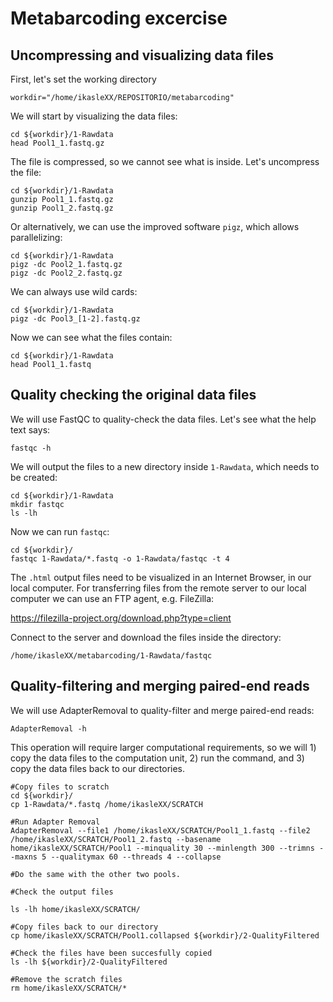 # Metabarcoding excercise
## Uncompressing and visualizing data files
First, let's set the working directory
```
workdir="/home/ikasleXX/REPOSITORIO/metabarcoding"
```

We will start by visualizing the data files:
```
cd ${workdir}/1-Rawdata
head Pool1_1.fastq.gz
```

The file is compressed, so we cannot see what is inside. Let's uncompress the file:
```
cd ${workdir}/1-Rawdata
gunzip Pool1_1.fastq.gz
gunzip Pool1_2.fastq.gz
```
Or alternatively, we can use the improved software `pigz`, which allows parallelizing:
```
cd ${workdir}/1-Rawdata
pigz -dc Pool2_1.fastq.gz
pigz -dc Pool2_2.fastq.gz
```
We can always use wild cards:
```
cd ${workdir}/1-Rawdata
pigz -dc Pool3_[1-2].fastq.gz
```
Now we can see what the files contain:
```
cd ${workdir}/1-Rawdata
head Pool1_1.fastq
```
## Quality checking the original data files
We will use FastQC to quality-check the data files. Let's see what the help text says:
```
fastqc -h
```
We will output the files to a new directory inside `1-Rawdata`, which needs to be created:
```
cd ${workdir}/1-Rawdata
mkdir fastqc
ls -lh
```
Now we can run `fastqc`:
```
cd ${workdir}/
fastqc 1-Rawdata/*.fastq -o 1-Rawdata/fastqc -t 4
```
The `.html` output files need to be visualized in an Internet Browser, in our local computer. For transferring files from the remote server to our local computer we can use an FTP agent, e.g. FileZilla:

https://filezilla-project.org/download.php?type=client

Connect to the server and download the files inside the directory:
```
/home/ikasleXX/metabarcoding/1-Rawdata/fastqc
```
## Quality-filtering and merging paired-end reads
We will use AdapterRemoval to quality-filter and merge paired-end reads:
```
AdapterRemoval -h
```
This operation will require larger computational requirements, so we will 1) copy the data files to the computation unit, 2) run the command, and 3) copy the data files back to our directories.
```
#Copy files to scratch
cd ${workdir}/
cp 1-Rawdata/*.fastq /home/ikasleXX/SCRATCH

#Run Adapter Removal
AdapterRemoval --file1 /home/ikasleXX/SCRATCH/Pool1_1.fastq --file2 /home/ikasleXX/SCRATCH/Pool1_2.fastq --basename home/ikasleXX/SCRATCH/Pool1 --minquality 30 --minlength 300 --trimns --maxns 5 --qualitymax 60 --threads 4 --collapse

#Do the same with the other two pools.

#Check the output files

ls -lh home/ikasleXX/SCRATCH/

#Copy files back to our directory
cp home/ikasleXX/SCRATCH/Pool1.collapsed ${workdir}/2-QualityFiltered

#Check the files have been succesfully copied
ls -lh ${workdir}/2-QualityFiltered

#Remove the scratch files
rm home/ikasleXX/SCRATCH/*
```


